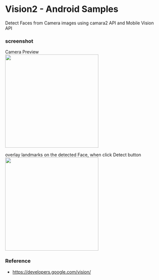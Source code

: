 Vision2 - Android Samples
===============

Detect Faces from Camera images using  camara2 API and Mobile Vision API <br/>

### screenshot <br/>
Camera Preview<br/>
<image src="https://raw.githubusercontent.com/ohwada/Android_Samples/master/Vision2/screenshot/vision2_preview.png" width="300" /><br/>

overlay landmarks on the detected Face, when click Detect button <br/>
<image src="https://raw.githubusercontent.com/ohwada/Android_Samples/master/Vision2/screenshot/vision2_face_detect.png" width="300" /><br/>


### Reference <br/>
- https://developers.google.com/vision/
